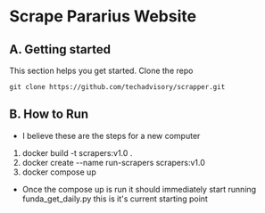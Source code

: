 # Scrape Pararius Website

## A. Getting started

This section helps you get started.
Clone the repo

```
git clone https://github.com/techadvisory/scrapper.git
```

## B. How to Run

- I believe these are the steps for a new computer

1. docker build -t scrapers:v1.0 .
2. docker create --name run-scrapers scrapers:v1.0
3. docker compose up

- Once the compose up is run it should immediately start running funda_get_daily.py this is it's current starting point
